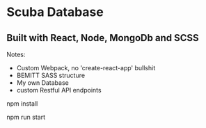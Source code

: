 # Scuba Database

## Built with React, Node, MongoDb and SCSS

Notes: 
- Custom Webpack, no 'create-react-app' bullshit
- BEMITT SASS structure
- My own Database
- custom Restful API endpoints



npm install

npm run start

<!-- API endpoints -->